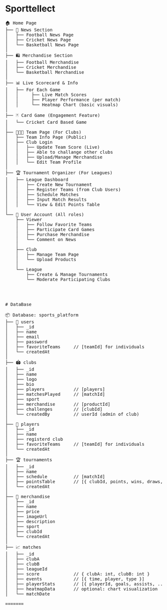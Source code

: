 # Sporttellect
<pre>
🏠 Home Page
├── 📰 News Section
│   ├── Football News Page
│   ├── Cricket News Page
│   └── Basketball News Page
│
├── 🛍 Merchandise Section
│   ├── Football Merchandise
│   ├── Cricket Merchandise
│   └── Basketball Merchandise
│
├── 📊 Live Scorecard & Info
│   ├── For Each Game
│   │     ├── Live Match Scores
│   │     ├── Player Performance (per match)
│   │     └── Heatmap Chart (basic visuals)
│
├── 🃏 Card Game (Engagement Feature)
│   └── Cricket Card Based Game
│
├── 🧑‍🤝‍🧑 Team Page (For Clubs)
│   ├── Team Info Page (Public)
│   ├── Club Login
│   │   ├── Update Team Score (Live)
│   │   ├── Able to challange other clubs
│   │   ├── Upload/Manage Merchandise
│   │   └── Edit Team Profile
│
├── 🏆 Tournament Organizer (For Leagues)
│   ├── League Dashboard
│   │   ├── Create New Tournament
│   │   ├── Register Teams (from Club Users)
│   │   ├── Schedule Matches
│   │   ├── Input Match Results
│   │   └── View & Edit Points Table
│
└── 👤 User Account (All roles)
    ├── Viewer
    │   ├── Follow Favorite Teams
    │   ├── Participate Card Games
    │   ├── Purchase Merchandise
    │   └── Comment on News
    │
    ├── Club
    │   ├── Manage Team Page
    │   └── Upload Products
    │
    └── League
        ├── Create & Manage Tournaments
        └── Moderate Participating Clubs




# DataBase

📦 Database: sports_platform
├── 👤 users
│   ├── _id
│   ├── name
│   ├── email
│   ├── password
│   ├── favoriteTeams     // [teamId] for individuals
│   └── createdAt
│
├── 🏟 clubs
│   ├── _id
│   ├── name
│   ├── logo
│   ├── bio
│   ├── players           // [players]
│   ├── matchesPlayed     // [matchId]
│   ├── sport    
│   ├── merchandise       // [productId]
│   ├── challenges        // [clubId]
│   └── createdBy         // userId (admin of club)
│
├── 👤 players
│   ├── _id
│   ├── name
│   ├── registerd club
│   ├── favoriteTeams     // [teamId] for individuals
│   └── createdAt
│
├── 🏆 tournaments
│   ├── _id
│   ├── name
│   ├── schedule          // [matchId]
│   ├── pointsTable       // [{ clubId, points, wins, draws, losses }]
│   └── createdAt
│
├── 🛒 merchandise
│   ├── _id
│   ├── name
│   ├── price
│   ├── imageUrl
│   ├── description
│   ├── sport
│   ├── clubId
│   └── createdAt
│
├── 📈 matches
│   ├── _id
│   ├── clubA
│   ├── clubB
│   ├── leagueId
│   ├── score             // { clubA: int, clubB: int }
│   ├── events            // [{ time, player, type }]
│   ├── playerStats       // [{ playerId, goals, assists, ... }]
│   ├── heatmapData       // optional: chart visualization
│   └── matchDate

=======
    </pre>

